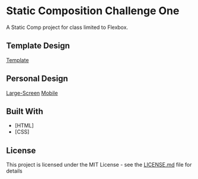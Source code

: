 # Static Composition Challenge One
A Static Comp project for class limited to Flexbox.

## Template Design

[Template](https://i.imgur.com/ePMkNz1.jpg)

## Personal Design

[Large-Screen](https://i.imgur.com/JojWeBG.png)
[Mobile](https://i.imgur.com/4GBc95a.png)

## Built With

* [HTML]
* [CSS]

## License

This project is licensed under the MIT License - see the [LICENSE.md](LICENSE.md) file for details
